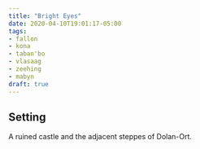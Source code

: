 ```yaml
---
title: "Bright Eyes"
date: 2020-04-10T19:01:17-05:00
tags:
- fallon
- kona
- taban'bo
- vlasaag
- zeehing
- mabyn
draft: true
---
```


## Setting
A ruined castle and the adjacent steppes of Dolan-Ort.

<!-- # Summary -->

<!--more-->

<!-- **************************************** -->
<!-- ******* PUT DETAILED NOTES HERE! *******

     **************************************** -->
<!-- **************************************** -->



<!-- ## Detailed Events -->

<!-- ##### Session Rewards -->
